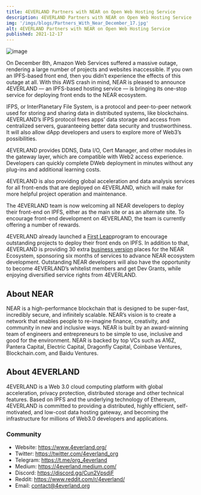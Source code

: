 ```yaml
---
title: 4EVERLAND Partners with NEAR on Open Web Hosting Service
description: 4EVERLAND Partners with NEAR on Open Web Hosting Service
img: '/imgs/blogs/Partners_With_Near_December_17.jpg'
alt: 4EVERLAND Partners with NEAR on Open Web Hosting Service
published: 2021-12-17
---
```


![image](/imgs/blogs/Partners_With_Near_December_17.jpg)

On December 8th, Amazon Web Services suffered a massive outage, rendering a large number of projects and websites inaccessible. If you own an IPFS-based front end, then you didn’t experience the effects of this outage at all.
With this AWS crash in mind, NEAR is pleased to announce 4EVERLAND — an IPFS-based hosting service — is bringing its one-stop service for deploying front ends to the NEAR ecosystem.

IFPS, or InterPlanetary File System, is a protocol and peer-to-peer network used for storing and sharing data in distributed systems, like blockchains. 4EVERLAND’s IFPS protocol frees apps’ data storage and access from centralized servers, guaranteeing better data security and trustworthiness. It will also allow dApp developers and users to explore more of Web3’s possibilities.

4EVERLAND provides DDNS, Data I/O, Cert Manager, and other modules in the gateway layer, which are compatible with Web2 access experience. Developers can quickly complete DWeb deployment in minutes without any plug-ins and additional learning costs.

4EVERLAND is also providing global acceleration and data analysis services for all front-ends that are deployed on 4EVERLAND, which will make for more helpful project operation and maintenance.

The 4EVERLAND team is now welcoming all NEAR developers to deploy their front-end on IPFS, either as the main site or as an alternate site. To encourage front-end development on 4EVERLAND, the team is currently offering a number of rewards.

4EVERLAND already launched a [First Leap](https://www.4everland.org/firstleap/)program to encourage outstanding projects to deploy their front ends on IPFS. In addition to that, 4EVERLAND is providing 30 extra [business version](https://4everland.medium.com/4everland-hosting-beta-launch-announcement-8b8169bc3ec1) places for the NEAR Ecosystem, sponsoring six months of services to advance NEAR ecosystem development. Outstanding NEAR developers will also have the opportunity to become 4EVERLAND’s whitelist members and get Dev Grants, while enjoying diversified service rights from 4EVERLAND.

## About NEAR

NEAR is a high-performance blockchain that is designed to be super-fast, incredibly secure, and infinitely scalable. NEAR’s vision is to create a network that enables people to re-imagine finance, creativity, and community in new and inclusive ways. NEAR is built by an award-winning team of engineers and entrepreneurs to be simple to use, inclusive and good for the environment. NEAR is backed by top VCs such as A16Z, Pantera Capital, Electric Capital, Dragonfly Capital, Coinbase Ventures, Blockchain.com, and Baidu Ventures.

## About 4EVERLAND

4EVERLAND is a Web 3.0 cloud computing platform with global acceleration, privacy protection, distributed storage and other technical features. Based on IPFS and the underlying technology of Ethereum, 4EVERLAND is committed to providing a distributed, highly efficient, self-motivated, and low-cost data hosting gateway, and becoming the infrastructure for millions of Web3.0 developers and applications.

### Community

- Website: https://www.4everland.org/
- Twitter: https://twitter.com/4everland_org
- Telegram: https://t.me/org_4everland
- Medium: https://4everland.medium.com/
- Discord: https://discord.gg/Cun2VpsdjF
- Reddit: https://www.reddit.com/r/4everland/
- Email: contact@4everland.org
